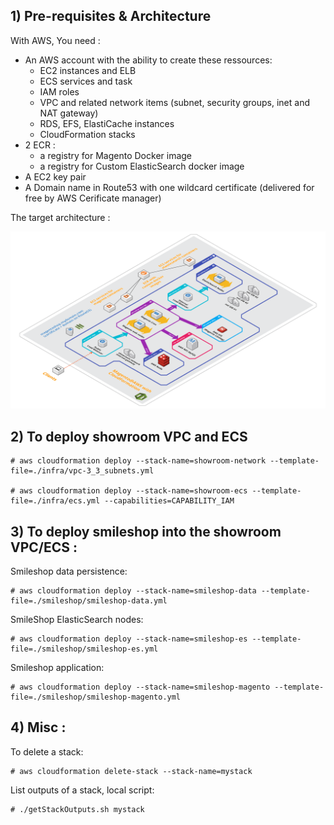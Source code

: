 ## 1) Pre-requisites & Architecture

With AWS, You need :

  - An AWS account with the ability to create these ressources:
    - EC2 instances and ELB
    - ECS services and task
    - IAM roles
    - VPC and related network items (subnet, security groups, inet and NAT gateway)
    - RDS, EFS, ElastiCache instances
    - CloudFormation stacks
  - 2 ECR :
      - a registry for Magento Docker image
      - a registry for Custom ElasticSearch docker image
  - A EC2 key pair
  - A Domain name in Route53 with one wildcard certificate (delivered for free by AWS Cerificate manager)

The target architecture :

![Magento stack with AWS CloudFormation](./smileshop.png)


## 2) To deploy showroom VPC and ECS

    # aws cloudformation deploy --stack-name=showroom-network --template-file=./infra/vpc-3_3_subnets.yml

    # aws cloudformation deploy --stack-name=showroom-ecs --template-file=./infra/ecs.yml --capabilities=CAPABILITY_IAM

## 3) To deploy smileshop into the showroom VPC/ECS :

Smileshop data persistence:

    # aws cloudformation deploy --stack-name=smileshop-data --template-file=./smileshop/smileshop-data.yml

SmileShop ElasticSearch nodes:

    # aws cloudformation deploy --stack-name=smileshop-es --template-file=./smileshop/smileshop-es.yml

Smileshop application:

    # aws cloudformation deploy --stack-name=smileshop-magento --template-file=./smileshop/smileshop-magento.yml

## 4) Misc :

To delete a stack:

    # aws cloudformation delete-stack --stack-name=mystack

List outputs of a stack, local script:

    # ./getStackOutputs.sh mystack
